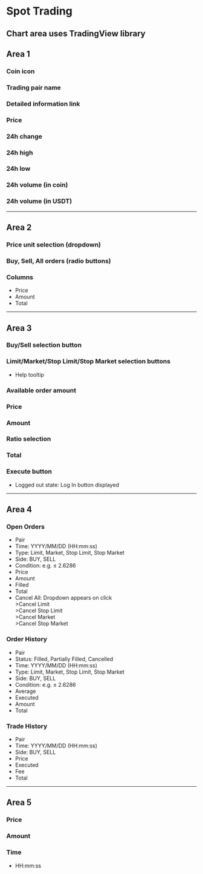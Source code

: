 # Spot Trading
Chart area uses TradingView library
---
## Area 1
### Coin icon
### Trading pair name
### Detailed information link
### Price
### 24h change
### 24h high
### 24h low
### 24h volume (in coin)
### 24h volume (in USDT)
---
## Area 2
### Price unit selection (dropdown)
### Buy, Sell, All orders (radio buttons)
### Columns
- Price
- Amount
- Total
---
## Area 3
### Buy/Sell selection button
### Limit/Market/Stop Limit/Stop Market selection buttons
- Help tooltip
### Available order amount
### Price
### Amount
### Ratio selection
### Total
### Execute button
- Logged out state: Log In button displayed
---
## Area 4
### Open Orders
- Pair
- Time: YYYY/MM/DD (HH:mm:ss)
- Type: Limit, Market, Stop Limit, Stop Market
- Side: BUY, SELL
- Condition: e.g. ≤ 2.6286
- Price
- Amount
- Filled
- Total
- Cancel All: Dropdown appears on click<br>>Cancel Limit<br>>Cancel Stop Limit<br>>Cancel Market<br>>Cancel Stop Market
### Order History
- Pair
- Status: Filled, Partially Filled, Cancelled
- Time: YYYY/MM/DD (HH:mm:ss)
- Type: Limit, Market, Stop Limit, Stop Market
- Side: BUY, SELL
- Condition: e.g. ≤ 2.6286
- Average
- Executed
- Amount
- Total
### Trade History
- Pair
- Time: YYYY/MM/DD (HH:mm:ss)
- Side: BUY, SELL
- Price
- Executed
- Fee
- Total
---
## Area 5
### Price
### Amount
### Time
- HH:mm:ss 
